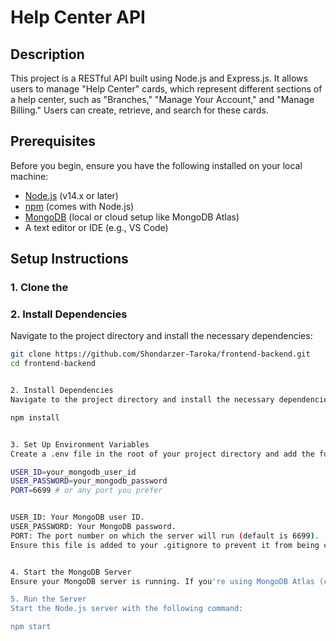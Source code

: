 # Help Center API

## Description

This project is a RESTful API built using Node.js and Express.js. It allows users to manage "Help Center" cards, which represent different sections of a help center, such as "Branches," "Manage Your Account," and "Manage Billing." Users can create, retrieve, and search for these cards.

## Prerequisites

Before you begin, ensure you have the following installed on your local machine:

- [Node.js](https://nodejs.org/en/download/) (v14.x or later)
- [npm](https://www.npmjs.com/get-npm) (comes with Node.js)
- [MongoDB](https://www.mongodb.com/try/download/community) (local or cloud setup like MongoDB Atlas)
- A text editor or IDE (e.g., VS Code)

## Setup Instructions

### 1. Clone the 

### 2. Install Dependencies
Navigate to the project directory and install the necessary dependencies:

```bash
git clone https://github.com/Shondarzer-Taroka/frontend-backend.git
cd frontend-backend


2. Install Dependencies
Navigate to the project directory and install the necessary dependencies:

npm install


3. Set Up Environment Variables
Create a .env file in the root of your project directory and add the following environment variables:

USER_ID=your_mongodb_user_id
USER_PASSWORD=your_mongodb_password
PORT=6699 # or any port you prefer


USER_ID: Your MongoDB user ID.
USER_PASSWORD: Your MongoDB password.
PORT: The port number on which the server will run (default is 6699).
Ensure this file is added to your .gitignore to prevent it from being committed to version control, as it contains sensitive information.


4. Start the MongoDB Server
Ensure your MongoDB server is running. If you're using MongoDB Atlas (cloud), you can skip this step.

5. Run the Server
Start the Node.js server with the following command:

npm start
